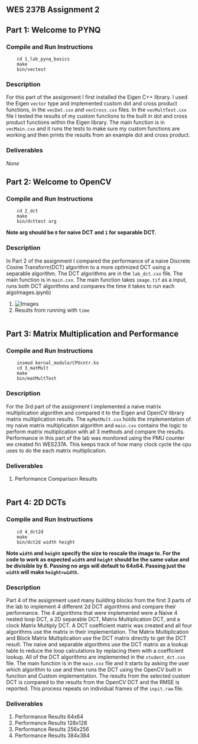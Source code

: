 ## WES 237B Assignment 2

## Part 1: Welcome to PYNQ
### Compile and Run Instructions
```
    cd 1_lab_pynq_basics
    make
    bin/vectest
```
### Description
For this part of the assignment I first installed the Eigen C++ library. I used the Eigen `vector` type and implemented custom dot and cross product functions, in the `vecDot.cxx` and `vecCross.cxx` files. In the `vecMultTest.cxx` file I tested the results of my custom functions to the built in dot and cross product functions within the Eigen library. The main function is in `vecMain.cxx` and it runs the tests to make sure my custom functions are working and then prints the results from an example dot and cross product. 
### Deliverables
*None*

## Part 2: Welcome to OpenCV
### Compile and Run Instructions
```
    cd 2_dct 
    make
    bin/dcttest arg
```
**Note arg should be `0` for naive DCT and `1` for separable DCT.**
### Description
In Part 2 of the assignment I compared the performance of a naive Discrete Cosine Transform(DCT) algorithm to a more optimized DCT using a separable algorithm. The DCT algorithms are in the `lab_dct.cxx` file. The main function is in `main.cxx`. The main function takes `image.tif` as a input, runs both DCT algorithms and compares the time it takes to run each algoImages.ipynb)
1. ![Images](2_dct/displayImages.ipynb)
2. Results from running with `time`
```
```

## Part 3: Matrix Multiplication and Performance
### Compile and Run Instructions
```
    insmod kernal_module/CPUcntr.ko
    cd 3_matMult
    make
    bin/matMultTest
```
### Description
For the 3rd part of the assignment I implemented a naive matrix multiplication algorithm and compared it to the Eigen and OpenCV library matrix multiplication results. The `myMatMult.cxx` holds the implementation of my naive matrix multiplication algorithm and `main.cxx` contains the logic to perform matrix multiplication with all 3 methods and compare the results. Performance in this part of the lab was monitored using the PMU counter we created fin WES237A. This keeps track of how many clock cycle the cpu uses to do the each matrix multiplication.
### Deliverables
1. Performance Comparison Results
```
```


## Part 4: 2D DCTs
### Compile and Run Instructions
```
    cd 4_dct2d
    make
    bin/dct2d width height
```
**Note `width` and `height` specify the size to rescale the image to. For the code to work as expected `width` and `height` should be the same value and be divisible by 8. Passing no args will default to 64x64. Passing just the `width` will make `height=width`.**
### Description
Part 4 of the assignment used many building blocks from the first 3 parts of the lab to implement 4 different 2d DCT algorithms and compare their performance. The 4 algorithms that were implemented were a Naive 4 nested loop DCT, a 2D separable DCT, Matrix Multiplication DCT, and a clock Matrix Multiply DCT. A DCT coefficient matrix was created and all four algorithms use the matrix in their implementation. The Matrix Multiplication and Block Matrix Multiplication use the DCT matrix directly to get the DCT result. The naive and separable algorithms use the DCT matrix as a lookup table to reduce the loop calculations by replacing them with a coefficient lookup. All of the DCT algorithms are implemented in the `student_dct.cxx` file. The main function is in the `main.cxx` file and it starts by asking the user which algorithm to use and then runs the DCT using the OpenCV built in function and Custom implementation. The results from the selected custom DCT is compared to the results from the OpenCV DCT and the RMSE is reported. This process repeats on individual frames of the `inpit.raw` file.
### Deliverables
1. Performance Results 64x64
2. Performance Results 128x128
2. Performance Results 256x256
2. Performance Results 384x384
